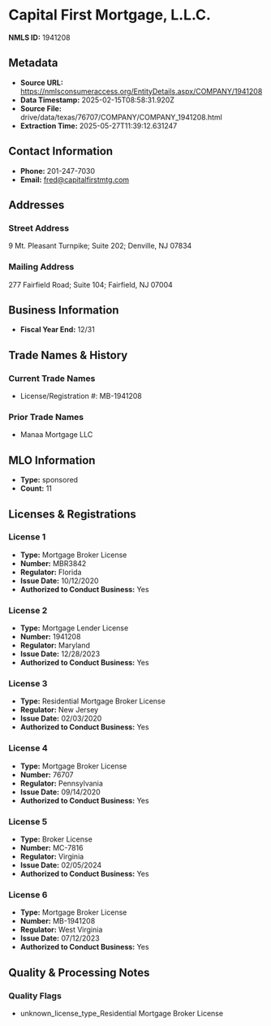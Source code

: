 # Capital First Mortgage, L.L.C.

**NMLS ID:** 1941208

## Metadata
- **Source URL:** https://nmlsconsumeraccess.org/EntityDetails.aspx/COMPANY/1941208
- **Data Timestamp:** 2025-02-15T08:58:31.920Z
- **Source File:** drive/data/texas/76707/COMPANY/COMPANY_1941208.html
- **Extraction Time:** 2025-05-27T11:39:12.631247

## Contact Information
- **Phone:** 201-247-7030
- **Email:** fred@capitalfirstmtg.com

## Addresses
### Street Address
9 Mt. Pleasant Turnpike; Suite 202; Denville, NJ 07834

### Mailing Address
277 Fairfield Road; Suite 104; Fairfield, NJ 07004

## Business Information
- **Fiscal Year End:** 12/31

## Trade Names & History
### Current Trade Names
- License/Registration #: MB-1941208

### Prior Trade Names
- Manaa Mortgage LLC

## MLO Information
- **Type:** sponsored
- **Count:** 11

## Licenses & Registrations

### License 1
- **Type:** Mortgage Broker License
- **Number:** MBR3842
- **Regulator:** Florida
- **Issue Date:** 10/12/2020
- **Authorized to Conduct Business:** Yes

### License 2
- **Type:** Mortgage Lender License
- **Number:** 1941208
- **Regulator:** Maryland
- **Issue Date:** 12/28/2023
- **Authorized to Conduct Business:** Yes

### License 3
- **Type:** Residential Mortgage Broker License
- **Regulator:** New Jersey
- **Issue Date:** 02/03/2020
- **Authorized to Conduct Business:** Yes

### License 4
- **Type:** Mortgage Broker License
- **Number:** 76707
- **Regulator:** Pennsylvania
- **Issue Date:** 09/14/2020
- **Authorized to Conduct Business:** Yes

### License 5
- **Type:** Broker License
- **Number:** MC-7816
- **Regulator:** Virginia
- **Issue Date:** 02/05/2024
- **Authorized to Conduct Business:** Yes

### License 6
- **Type:** Mortgage Broker License
- **Number:** MB-1941208
- **Regulator:** West Virginia
- **Issue Date:** 07/12/2023
- **Authorized to Conduct Business:** Yes

## Quality & Processing Notes
### Quality Flags
- unknown_license_type_Residential Mortgage Broker License
